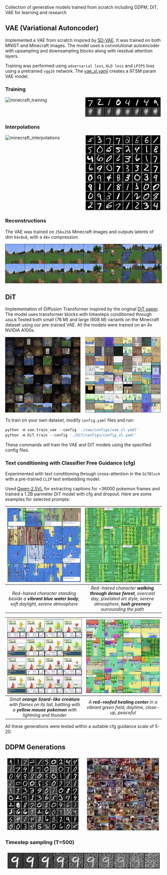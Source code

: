 Collection of generative models trained from scratch including DDPM, DiT, VAE for learning and research

## VAE (Variational Autoncoder)

Implemented a VAE from scratch inspired by [SD-VAE](https://github.com/CompVis/stable-diffusion). It was trained on both MNIST and Minecraft images. The model uses a convolutional autoencoder with upsampling and downsampling blocks along with residual attention layers. 

Training was performed using `adversarial loss`, `KLD loss` and `LPIPS` loss using a pretrained `vgg16` network. The [vae_xl.yaml](./vae/configs/vae_xl.yaml) creates a 97.5M param VAE model.

### Training 

<div style="display: flex; gap: 1rem;">
    <img src="./images/vae/minecraft_training.gif" alt="minecraft_training" width="48%">
    <img src="./images/vae/mnist_training.gif" alt="mnist_training" width="48%">
</div>

### Interpolations

<div style="display: flex; gap: 1rem;">
    <img src="./images/vae/minecraft_interpolate.gif" alt="minecraft_interpolations" width="48%">
    <img src="./images/vae/mnist_interpolate.gif" alt="vae_interpolations" width="48%">
</div>

### Reconstructions

The VAE was trained on `256x256` Minecraft images and outputs latents of dim `64x8x8`, with a `48x` compression.

![reconstruction](./images/vae/vae_recon.png)

## DiT
Implementation of Diffusion Transformer inspired by the original [DiT paper](https://arxiv.org/abs/2212.09748). The model uses transformer blocks with timesteps conditioned through `adaLN` Tested both small (76 M) and large (608 M) variants on the Minecraft dataset using our pre-trained VAE. All the models were trained on an 4x NVIDIA A100s.

<div style="display: flex; gap: 1rem; margin-bottom:1rem;">
    <img src="./images/DiT/DiT_samples_minecraft.png" alt="dit_minecraft" width="48%">
    <img src="./images/DiT/DiT_samples_pokemon.png" alt="dit_pokemon" width="48%">
</div> 

To train on your own dataset, modify `config.yaml` files and run:

```python
python -m vae.train_vae --config './vae/configs/vae_xl.yaml'
python -m DiT.train --config './DiT/configs/config_xl.yaml'
```

These commands will train the VAE and DiT models using the specified config files.

### Text conditioning with Classifier Free Guidance (cfg)

Experimented with text conditioning through cross-attention in the `DiTBlock` with a pre-trained `CLIP` text embedding model. 

Used [Qwen-2.5VL](https://github.com/QwenLM/Qwen3-VL) for extracting captions for ~36000 pokemon frames and trained a 1.2B parmeter DiT model with cfg and dropout. Here are some examples for selected prompts:

| ![text_cond_img1](./images/DiT/text-cond/img.png) | ![text_cond_img2](./images/DiT/text-cond/img2.png) |
|:-----------------------------------------------:|:-----------------------------------------------:|
| *Red-haired character standing beside a **vibrant blue water body**, soft daylight, serene atmosphere* | *Red-haired character **walking through dense forest**, overcast day, pixelated art style, serene atmosphere, **lush greenery** surrounding the path* |

| ![text_cond_img3](./images/DiT/text-cond/img3.png) | ![text_cond_img4](./images/DiT/text-cond/img4.png) |
|:-----------------------------------------------:|:-----------------------------------------------:|
| *Small **orange lizard-like creature** with flames on its tail, battling with a **yellow mouse pokemon** with lightning and thunder* | *A **red-roofed healing center** in a vibrant green field, daytime, close-up, peaceful* |

All these generations were tested within a suitable cfg guidance scale of 5-20.

## DDPM Generations

<div style="display: flex; gap: 1rem;">
    <img src="./images/diffusion/mnist.png" alt="mnist_generation" width="48%">
    <img src="./images/diffusion/cifar_perceptual.png" alt="CIFAR-10_perceptual_generation" width="48%">
</div>

### Timestep sampling (T=500)
![sampling_timesteps](./images/diffusion/sampling.png)
